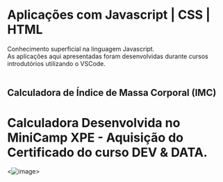 # Aplicações com Javascript | CSS | HTML
Conhecimento superficial na linguagem Javascript. <br>
As aplicações aqui apresentadas foram desenvolvidas durante cursos introdutórios utilizando o VSCode.
<br>
<br>
## Calculadora de Índice de Massa Corporal (IMC)
# Calculadora Desenvolvida no MiniCamp XPE - Aquisição do Certificado do curso DEV & DATA.
<![image](https://user-images.githubusercontent.com/28782509/184464721-c8c9cbe3-76ac-400f-9dad-da852c106f70.png)>
